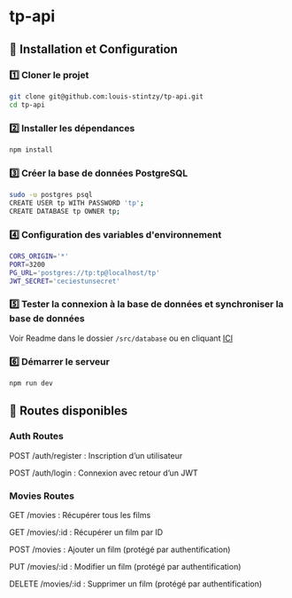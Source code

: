 # tp-api

## 🔨 Installation et Configuration

### 1️⃣ Cloner le projet

```sh
git clone git@github.com:louis-stintzy/tp-api.git
cd tp-api
```

### 2️⃣ Installer les dépendances

```sh
npm install
```

### 3️⃣ Créer la base de données PostgreSQL

```sh
sudo -u postgres psql
CREATE USER tp WITH PASSWORD 'tp';
CREATE DATABASE tp OWNER tp;
```

### 4️⃣ Configuration des variables d'environnement

```sh
CORS_ORIGIN='*'
PORT=3200
PG_URL='postgres://tp:tp@localhost/tp'
JWT_SECRET='ceciestunsecret'
```

### 5️⃣ Tester la connexion à la base de données et synchroniser la base de données

Voir Readme dans le dossier `/src/database` ou en cliquant [ICI](https://github.com/louis-stintzy/tp-api/blob/main/src/database/README.md)

### 6️⃣ Démarrer le serveur

```sh
npm run dev
```

## 🏁 Routes disponibles

### Auth Routes

POST /auth/register : Inscription d’un utilisateur

POST /auth/login : Connexion avec retour d’un JWT

### Movies Routes

GET /movies : Récupérer tous les films

GET /movies/:id : Récupérer un film par ID

POST /movies : Ajouter un film (protégé par authentification)

PUT /movies/:id : Modifier un film (protégé par authentification)

DELETE /movies/:id : Supprimer un film (protégé par authentification)
